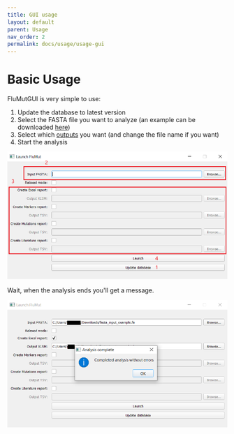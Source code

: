```yaml
---
title: GUI usage
layout: default
parent: Usage
nav_order: 2
permalink: docs/usage/usage-gui
---
```


# Basic Usage
FluMutGUI is very simple to use:
1. Update the database to latest version
1. Select the FASTA file you want to analyze (an example can be downloaded [here](https://github.com/izsvenezie-virology/FluMut/releases/latest/download/fasta_input_example.fa))
1.  Select which [outputs](../output) you want (and change the file name if you want)
1. Start the analysis

![](../../images/GUI-usage.png)

Wait, when the analysis ends you'll get a message.

![](../../images/GUI-usage-done.png)

